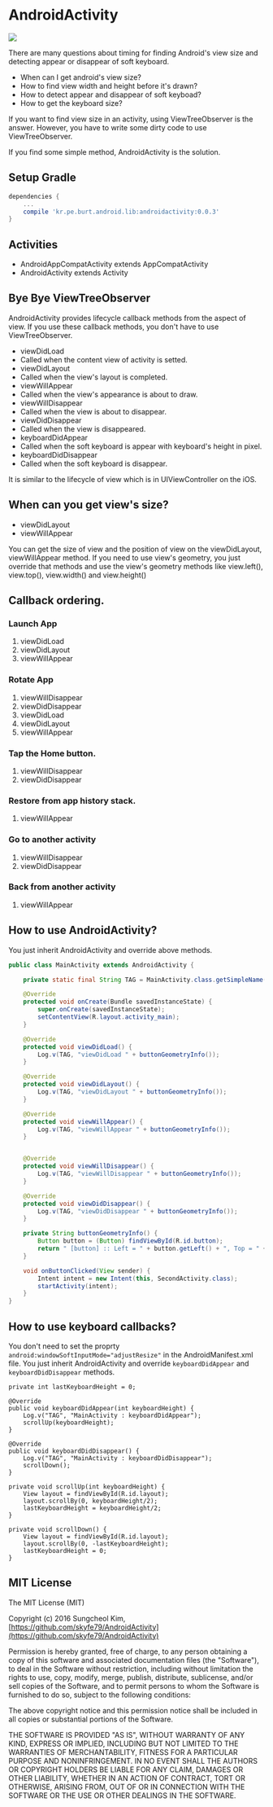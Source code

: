 
# AndroidActivity

![](art/logo.png)

There are many questions about timing for finding Android's view size and detecting appear or disappear of soft keyboard.

 * When can I get android's view size?
 * How to find view width and height before it's drawn?
 * How to detect appear and disappear of soft keyboad?
 * How to get the keyboard size?

If you want to find view size in an activity, using ViewTreeObserver is the answer. However, you have to write some dirty code to use ViewTreeObserver. 

If you find some simple method, AndroidActivity is the solution.

## Setup Gradle

```groovy
dependencies {
    ...
    compile 'kr.pe.burt.android.lib:androidactivity:0.0.3'
}
```
## Activities
 
 * AndroidAppCompatActivity extends AppCompatActivity
 * AndroidActivity extends Activity

 
## Bye Bye ViewTreeObserver

AndroidActivity provides lifecycle callback methods from the aspect of view. If you use these callback methods, you don't have to use ViewTreeObserver. 

* viewDidLoad
 * Called when the content view of activity is setted. 
* viewDidLayout
 * Called when the view's layout is completed.
* viewWillAppear
 * Called when the view's appearance is about to draw. 
* viewWillDisappear
 * Called when the view is about to disappear. 
* viewDidDisappear
 * Called when the view is disappeared.  
* keyboardDidAppear
 * Called when the soft keyboard is appear with keyboard's height in pixel.
* keyboardDidDisappear
 * Called when the soft keyboard is disappear.   

It is similar to the lifecycle of view which is in UIViewController on the iOS.

## When can you get view's size?

* viewDidLayout
* viewWillAppear

You can get the size of view and the position of view on the viewDidLayout, viewWillAppear method. If you need to use view's geometry, you just override that methods and use the view's geometry methods like view.left(), view.top(), view.width() and view.height()

## Callback ordering.

### Launch App

 1. viewDidLoad
 2. viewDidLayout
 3. viewWillAppear

### Rotate App

 1. viewWillDisappear
 2. viewDidDisappear
 3. viewDidLoad
 4. viewDidLayout
 5. viewWillAppear

### Tap the Home button.

 1. viewWillDisappear
 2. viewDidDisappear

### Restore from app history stack.
 
 1. viewWillAppear

### Go to another activity

 1. viewWillDisappear
 2. viewDidDisappear

### Back from another activity

 1. viewWillAppear

## How to use AndroidActivity?

You just inherit AndroidActivity and override above methods.

```java
public class MainActivity extends AndroidActivity {

    private static final String TAG = MainActivity.class.getSimpleName();

    @Override
    protected void onCreate(Bundle savedInstanceState) {
        super.onCreate(savedInstanceState);
        setContentView(R.layout.activity_main);
    }

    @Override
    protected void viewDidLoad() {
        Log.v(TAG, "viewDidLoad " + buttonGeometryInfo());
    }

    @Override
    protected void viewDidLayout() {
        Log.v(TAG, "viewDidLayout " + buttonGeometryInfo());
    }

    @Override
    protected void viewWillAppear() {
        Log.v(TAG, "viewWillAppear " + buttonGeometryInfo());
    }


    @Override
    protected void viewWillDisappear() {
        Log.v(TAG, "viewWillDisappear " + buttonGeometryInfo());
    }

    @Override
    protected void viewDidDisappear() {
        Log.v(TAG, "viewDidDisappear " + buttonGeometryInfo());
    }

    private String buttonGeometryInfo() {
        Button button = (Button) findViewById(R.id.button);
        return " [button] :: Left = " + button.getLeft() + ", Top = " + button.getTop() + ", Width = " + button.getWidth() + ", Height = " + button.getHeight();
    }

    void onButtonClicked(View sender) {
        Intent intent = new Intent(this, SecondActivity.class);
        startActivity(intent);
    }
}
```

## How to use keyboard callbacks?

You don't need to set the proprty `android:windowSoftInputMode="adjustResize"` in the AndroidManifest.xml file. You just inherit AndroidActivity and override `keyboardDidAppear` and `keyboardDidDisappear` methods.

```
private int lastKeyboardHeight = 0;

@Override
public void keyboardDidAppear(int keyboardHeight) {
    Log.v("TAG", "MainActivity : keyboardDidAppear");
    scrollUp(keyboardHeight);
}

@Override
public void keyboardDidDisappear() {
    Log.v("TAG", "MainActivity : keyboardDidDisappear");
    scrollDown();
}

private void scrollUp(int keyboardHeight) {
    View layout = findViewById(R.id.layout);
    layout.scrollBy(0, keyboardHeight/2);
    lastKeyboardHeight = keyboardHeight/2;
}

private void scrollDown() {
    View layout = findViewById(R.id.layout);
    layout.scrollBy(0, -lastKeyboardHeight);
    lastKeyboardHeight = 0;
}
```

## MIT License

The MIT License (MIT)

Copyright (c) 2016 Sungcheol Kim, [https://github.com/skyfe79/AndroidActivity](https://github.com/skyfe79/AndroidActivity)

Permission is hereby granted, free of charge, to any person obtaining a copy
of this software and associated documentation files (the "Software"), to deal
in the Software without restriction, including without limitation the rights
to use, copy, modify, merge, publish, distribute, sublicense, and/or sell
copies of the Software, and to permit persons to whom the Software is
furnished to do so, subject to the following conditions:

The above copyright notice and this permission notice shall be included in all
copies or substantial portions of the Software.

THE SOFTWARE IS PROVIDED "AS IS", WITHOUT WARRANTY OF ANY KIND, EXPRESS OR
IMPLIED, INCLUDING BUT NOT LIMITED TO THE WARRANTIES OF MERCHANTABILITY,
FITNESS FOR A PARTICULAR PURPOSE AND NONINFRINGEMENT. IN NO EVENT SHALL THE
AUTHORS OR COPYRIGHT HOLDERS BE LIABLE FOR ANY CLAIM, DAMAGES OR OTHER
LIABILITY, WHETHER IN AN ACTION OF CONTRACT, TORT OR OTHERWISE, ARISING FROM,
OUT OF OR IN CONNECTION WITH THE SOFTWARE OR THE USE OR OTHER DEALINGS IN THE
SOFTWARE. 